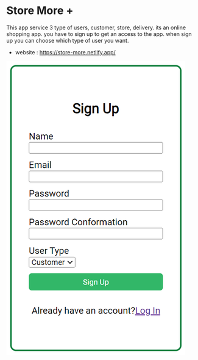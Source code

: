 # Store More +

This app service 3 type of users, customer, store, delivery. 
its an online shopping app. 
you have to sign up to get an access to the app.
when sign up you can choose which type of user you want.

- website : https://store-more.netlify.app/

![alt text](./src/assets/SignUpScreenshot.png)